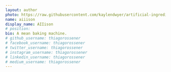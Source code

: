 ```yaml
---
layout: author
photo: https://raw.githubusercontent.com/kaylendwyer/artificial-ingredient/master/assets/img/uploads/profile.png
name: aiiison
display_name: AIIison
# position: 
bio: A mean baking machine.
# github_username: thiagorossener
# facebook_username: thiagorossener
# twitter_username: thiagorossener
# instagram_username: thiagorossener
# linkedin_username: thiagorossener
# medium_username: thiagorossener
---
```


